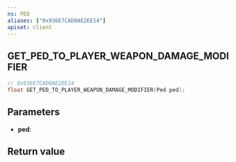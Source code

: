 ```yaml
---
ns: PED
aliases: ["0x936E7CAD0AE2EE14"]
apiset: client
---
```

## GET_PED_TO_PLAYER_WEAPON_DAMAGE_MODIFIER

```c
// 0x936E7CAD0AE2EE14
float GET_PED_TO_PLAYER_WEAPON_DAMAGE_MODIFIER(Ped ped);
```


## Parameters
* **ped**:

## Return value

